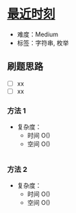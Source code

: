 # [最近时刻](https://leetcode-cn.com/problems/next-closest-time/)

- 难度：Medium
- 标签：字符串, 枚举

## 刷题思路

- [ ] xx
- [ ] xx

### 方法 1

- 复杂度：
    - 时间 O()
    - 空间 O()

``` js

```

### 方法 2

- 复杂度：
    - 时间 O()
    - 空间 O()

``` js

```
